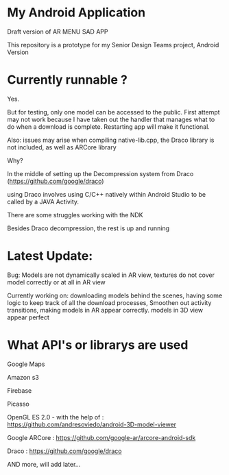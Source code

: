# My Android Application
Draft version of AR MENU SAD APP

This repository is a prototype for my Senior Design Teams project, Android Version

# Currently runnable ?
Yes.

But for testing, only one model can be accessed to the public. First attempt may not work because I have taken out the handler that manages what to do when a download is complete. Restarting app will make it functional.

 Also: issues may arise when compiling native-lib.cpp, the Draco library is not included, as well as ARCore library

Why?

In the middle of setting up the Decompression system from Draco (https://github.com/google/draco) 

using Draco involves using C/C++ natively within Android Studio to be called by a JAVA Activity.

There are some struggles working with the NDK

Besides Draco decompression, the rest is up and running

# Latest Update:
Bug: Models are not dynamically scaled in AR view, textures do not cover model correctly or at all in AR view


Currently working on: downloading models behind the scenes, having some logic to
keep track of all the download processes, Smoothen out activity transitions,
making models in AR appear correctly. models in 3D view appear perfect

# What API's or librarys are used 
Google Maps

Amazon s3

Firebase

Picasso

OpenGL ES 2.0 - with the help of : https://github.com/andresoviedo/android-3D-model-viewer

Google ARCore                    : https://github.com/google-ar/arcore-android-sdk

Draco                            : https://github.com/google/draco

AND more, will add later...
